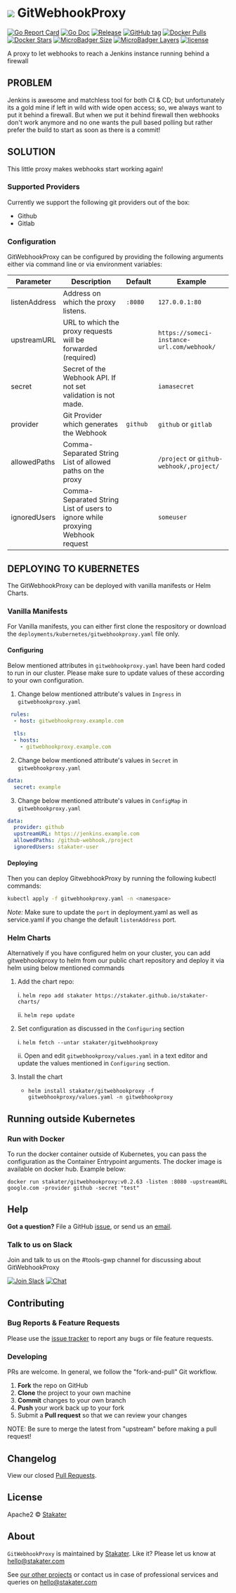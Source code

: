 # ![](assets/web/gitwebhookproxy-round-100px.png)  GitWebhookProxy

[![Go Report Card](https://goreportcard.com/badge/github.com/stakater/GitWebhookProxy?style=flat-square)](https://goreportcard.com/report/github.com/stakater/GitWebhookProxy)
[![Go Doc](https://img.shields.io/badge/godoc-reference-blue.svg?style=flat-square)](http://godoc.org/github.com/stakater/GitWebhookProxy)
[![Release](https://img.shields.io/github/release/stakater/GitWebhookProxy.svg?style=flat-square)](https://github.com/stakater/GitWebhookProxy/releases/latest)
[![GitHub tag](https://img.shields.io/github/tag/stakater/GitWebhookProxy.svg?style=flat-square)](https://github.com/stakater/GitWebhookProxy/releases/latest)
[![Docker Pulls](https://img.shields.io/docker/pulls/stakater/gitwebhookproxy.svg?style=flat-square)](https://hub.docker.com/r/stakater/GitWebhookProxy/)
[![Docker Stars](https://img.shields.io/docker/stars/stakater/gitwebhookproxy.svg?style=flat-square)](https://hub.docker.com/r/stakater/GitWebhookProxy/)
[![MicroBadger Size](https://img.shields.io/microbadger/image-size/jumanjiman/puppet.svg?style=flat-square)](https://microbadger.com/images/stakater/GitWebhookProxy)
[![MicroBadger Layers](https://img.shields.io/microbadger/layers/_/httpd.svg?style=flat-square)](https://microbadger.com/images/stakater/GitWebhookProxy)
[![license](https://img.shields.io/github/license/stakater/GitWebhookProxy.svg?style=flat-square)](LICENSE)

A proxy to let webhooks to reach a Jenkins instance running behind a firewall

## PROBLEM

Jenkins is awesome and matchless tool for both CI & CD; but unfortunately its a gold mine if left in wild with wide open access; so, we always want to put it behind a firewall. But when we put it behind firewall then webhooks don't work anymore and no one wants the pull based polling but rather prefer the build to start as soon as there is a commit!

## SOLUTION

This little proxy makes webhooks start working again!

### Supported Providers

Currently we support the following git providers out of the box:

* Github
* Gitlab

### Configuration

GitWebhookProxy can be configured by providing the following arguments either via command line or via environment variables:

| Parameter     | Description                                                                       | Default  | Example                                    |
|---------------|-----------------------------------------------------------------------------------|----------|--------------------------------------------|
| listenAddress | Address on which the proxy listens.                                               | `:8080`  | `127.0.0.1:80`                             |
| upstreamURL   | URL to which the proxy requests will be forwarded (required)                      |          | `https://someci-instance-url.com/webhook/` |
| secret        | Secret of the Webhook API. If not set validation is not made.                     |          | `iamasecret`                               |
| provider      | Git Provider which generates the Webhook                                          | `github` | `github` or `gitlab`                       |
| allowedPaths  | Comma-Separated String List of allowed paths on the proxy                         |          | `/project` or `github-webhook/,project/`   |
| ignoredUsers  | Comma-Separated String List of users to ignore while proxying Webhook request     |          | `someuser`                                 |

## DEPLOYING TO KUBERNETES

The GitWebhookProxy can be deployed with vanilla manifests or Helm Charts.

### Vanilla Manifests

For Vanilla manifests, you can either first clone the respository or download the `deployments/kubernetes/gitwebhookproxy.yaml` file only.

#### Configuring

Below mentioned attributes in `gitwebhookproxy.yaml` have been hard coded to run in our cluster. Please make sure to update values of these according to your own configuration.

1. Change below mentioned attribute's values in `Ingress` in `gitwebhookproxy.yaml`

```yaml
 rules:
  - host: gitwebhookproxy.example.com
```

```yaml
  tls:
  - hosts:
    - gitwebhookproxy.example.com
```

2. Change below mentioned attribute's values in `Secret` in `gitwebhookproxy.yaml`

```yaml
data:
  secret: example
```

3. Change below mentioned attribute's values in `ConfigMap` in `gitwebhookproxy.yaml`

```yaml
data:
  provider: github
  upstreamURL: https://jenkins.example.com
  allowedPaths: /github-webhook,/project
  ignoredUsers: stakater-user
```

#### Deploying

Then you can deploy GitwebhookProxy by running the following kubectl commands:

```bash
kubectl apply -f gitwebhookproxy.yaml -n <namespace>
```

*Note:* Make sure to update the `port` in deployment.yaml as well as service.yaml if you change the default `listenAddress` port.

### Helm Charts

Alternatively if you have configured helm on your cluster, you can add gitwebhookproxy to helm from our public chart repository and deploy it via helm using below mentioned commands

1. Add the chart repo:

   i. `helm repo add stakater https://stakater.github.io/stakater-charts/`

   ii. `helm repo update`
2. Set configuration as discussed in the `Configuring` section

   i. `helm fetch --untar stakater/gitwebhookproxy`

   ii. Open and edit `gitwebhookproxy/values.yaml` in a text editor and update the values mentioned in `Configuring` section.

3. Install the chart
   * `helm install stakater/gitwebhookproxy -f gitwebhookproxy/values.yaml -n gitwebhookproxy`

## Running outside Kubernetes

### Run with Docker

To run the docker container outside of Kubernetes, you can pass the configuration as the Container Entrypoint arguments. 
The docker image is available on docker hub. Example below: 

`docker run stakater/gitwebhookproxy:v0.2.63 -listen :8080 -upstreamURL google.com -provider github -secret "test"`

## Help

**Got a question?**
File a GitHub [issue](https://github.com/stakater/GitWebhookProxy/issues), or send us an [email](mailto:stakater@gmail.com).

### Talk to us on Slack
Join and talk to us on the #tools-gwp channel for discussing about GitWebhookProxy

[![Join Slack](https://stakater.github.io/README/stakater-join-slack-btn.png)](https://stakater-slack.herokuapp.com/)
[![Chat](https://stakater.github.io/README/stakater-chat-btn.png)](https://stakater.slack.com/messages/CAQ5A4HGD/)

## Contributing

### Bug Reports & Feature Requests

Please use the [issue tracker](https://github.com/stakater/GitWebhookProxy/issues) to report any bugs or file feature requests.

### Developing

PRs are welcome. In general, we follow the "fork-and-pull" Git workflow.

 1. **Fork** the repo on GitHub
 2. **Clone** the project to your own machine
 3. **Commit** changes to your own branch
 4. **Push** your work back up to your fork
 5. Submit a **Pull request** so that we can review your changes

NOTE: Be sure to merge the latest from "upstream" before making a pull request!

## Changelog

View our closed [Pull Requests](https://github.com/stakater/GitWebhookProxy/pulls?q=is%3Apr+is%3Aclosed).

## License

Apache2 © [Stakater](http://stakater.com)

## About

`GitWebhookProxy` is maintained by [Stakater][website]. Like it? Please let us know at <hello@stakater.com>

See [our other projects][community]
or contact us in case of professional services and queries on <hello@stakater.com>

  [website]: http://stakater.com/
  [community]: https://github.com/stakater/
